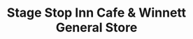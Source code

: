 ---
title: "Stage Stop Inn Cafe & Winnett General Store"
url: /winnett/stage-stop-inn-cafe-und-winnett-general-store/
shop: Supermarkt
---